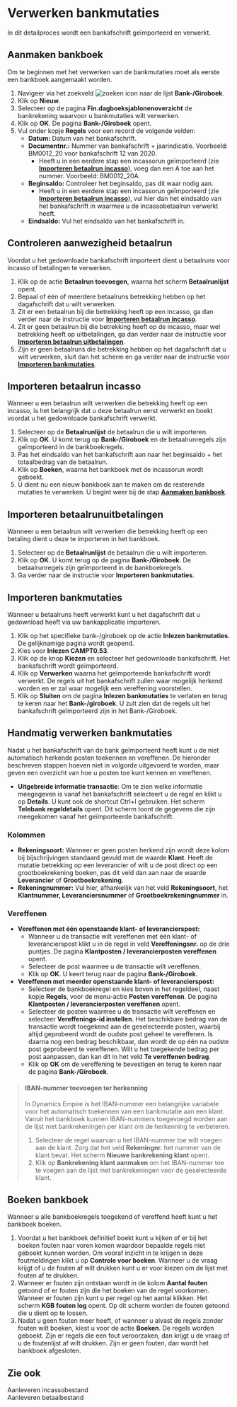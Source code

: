 # Verwerken bankmutaties
In dit detailproces wordt een bankafschrift geïmporteerd en verwerkt.

## Aanmaken bankboek

Om te beginnen met het verwerken van de bankmutaties moet als eerste een bankboek aangemaakt worden.

1.  Navigeer via het zoekveld ![zoeken icon](/assets/images/zoeken.png "zoeken icon") naar de lijst  **Bank-/Giroboek**.
2.  Klik op  **Nieuw**.
3.  Selecteer op de pagina  **Fin.dagboeksjablonenoverzicht**  de bankrekening waarvoor u bankmutaties wilt verwerken.
4.  Klik op  **OK**. De pagina **Bank-/Giroboek** opent.
5.  Vul onder kopje **Regels** voor een record de volgende velden:
    -   **Datum:**  Datum van het bankafschrift.
    -   **Documentnr.:** Nummer van bankafschrift + jaarindicatie. Voorbeeld: BM0012_20 voor bankafschrift 12 van 2020.
        -   Heeft u in een eerdere stap een incassorun geïmporteerd (zie  **[Importeren betaalrun incasso](#importeren-betaalrun-incasso)**), voeg dan een A toe aan het nummer. Voorbeeld: BM0012_20A.
    -   **Beginsaldo:**  Controleer het beginsaldo, pas dit waar nodig aan.
        -   Heeft u in een eerdere stap een incassorun geïmporteerd (zie  **[Importeren betaalrun incasso](#importeren-betaalrun-incasso)**), vul hier dan het eindsaldo van het bankafschrift in waarmee u de incassobetaalrun verwerkt heeft.
    -   **Eindsaldo:**  Vul het eindsaldo van het bankafschrift in.

## Controleren aanwezigheid betaalrun

Voordat u het gedownloade bankafschrift importeert dient u betaalruns voor incasso of betalingen te verwerken. 

 1. Klik op de actie **Betaalrun toevoegen**, waarna het scherm **Betaalrunlijst** opent.
 2. Bepaal of één of meerdere betaalruns betrekking hebben op het dagafschrift dat u wilt verwerken. 
 3. Zit er een betaalrun bij die betrekking heeft op een incasso, ga dan verder naar de instructie voor [**Importeren betaalrun incasso**](#importeren-betaalrun-incasso).
 4. Zit er geen betaalrun bij die betrekking heeft op de incasso, maar wel betrekking heeft op uitbetalingen, ga dan verder naar de instructie voor **[Importeren betaalrun uitbetalingen](#importeren-betaalrun-uitbetalingen)**.
 5. Zijn er geen betaalruns die betrekking hebben op het dagafschrift dat u wilt verwerken, sluit dan het scherm en ga verder naar de instructie voor **[Importeren bankmutaties](#importeren-bankmutaties)**.

## Importeren betaalrun incasso

Wanneer u een betaalrun wilt verwerken die betrekking heeft op een incasso, is het belangrijk dat u deze betaalrun eerst verwerkt en boekt voordat u het gedownloade bankafschrift verwerkt. 

 1. Selecteer op de **Betaalrunlijst** de betaalrun die u wilt importeren.
 2. Klik op **OK**. U komt terug op **Bank-/Giroboek** en de betaalrunregels zijn geïmporteerd in de bankboekregels. 
 3. Pas het eindsaldo van het bankafschrift aan naar het beginsaldo + het totaalbedrag van de betaalrun. 
 4. Klik op **Boeken**, waarna het bankboek met de incassorun wordt geboekt. 
 5. U dient nu een nieuw bankboek aan te maken om de resterende mutaties te verwerken. U begint weer bij de stap **[Aanmaken bankboek](#aanmaken-bankboek)**.

## Importeren betaalrunuitbetalingen

Wanneer u een betaalrun wilt verwerken die betrekking heeft op een betaling  dient u deze te importeren in het bankboek. 

 1. Selecteer op de **Betaalrunlijst** de betaalrun die u wilt importeren.
 2. Klik op **OK**. U komt terug op de pagina **Bank-/Giroboek**. De betaalrunregels zijn geïmporteerd in de bankboekregels. 
 3. Ga verder naar de instructie voor **Importeren bankmutaties**.

## Importeren bankmutaties

Wanneer u betaalruns heeft verwerkt kunt u het dagafschrift dat u gedownload heeft via uw bankapplicatie importeren. 

 1. Klik op het specifieke  bank-/giroboek op de actie **Inlezen bankmutaties**. De gelijknamige pagina wordt geopend.
 2. Kies voor **Inlezen CAMPT0.53**.
 3. Klik op de knop **Kiezen** en selecteer het gedownloade bankafschrift. Het bankafschrift wordt geïmporteerd.
 4. Klik op **Verwerken** waarna het geïmporteerde bankafschrift wordt verwerkt. De regels uit het bankafschrift zullen waar mogelijk herkend worden en er zal waar mogelijk een vereffening voorstellen.
 5. Klik op **Sluiten** om de pagina **Inlezen bankmutaties** te verlaten en terug te keren naar het **Bank-/giroboek**. U zult zien dat de regels uit het bankafschrift geïmporteerd zijn in het Bank-/Giroboek.

## Handmatig verwerken bankmutaties

Nadat u het bankafschrift van de bank geïmporteerd heeft kunt u de niet automatisch herkende posten toekennen en vereffenen. De hieronder beschreven stappen hoeven niet in volgorde uitgevoerd te worden, maar geven een overzicht van hoe u posten toe kunt kennen en vereffenen. 

 - **Uitgebreide informatie transactie**: Om te zien welke informatie meegegeven is vanaf het bankafschrift selecteert u de regel en klikt u op **Details**. U kunt ook de shortcut Ctrl+I gebruiken. Het scherm **Telebank regeldetails** opent. Dit scherm toont de gegevens die zijn meegekomen vanaf het geïmporteerde bankafschrift. 
 
 ### Kolommen

 - **Rekeningsoort:** Wanneer er geen posten herkend zijn wordt deze kolom bij bijschrijvingen standaard gevuld met de waarde **Klant**. Heeft de mutatie betrekking op een leverancier of wilt u de post direct op een grootboekrekening boeken, pas dit veld dan aan naar de waarde **Leverancier** of **Grootboekrekening**.
 - **Rekeningnummer:** Vul hier, afhankelijk van het veld **Rekeningsoort**, het **Klantnummer, Leveranciersnummer** of **Grootboekrekeningnummer** in.

### Vereffenen

 - **Vereffenen met één openstaande klant- of leverancierspost:** 
	 - Wanneer u de transactie wilt vereffenen met één klant- of leverancierspost klikt u in de regel in veld **Vereffeningsnr.** op de drie puntjes. De pagina **Klantposten / leverancierposten vereffenen** opent. 
	 - Selecteer de post waarmee u de transactie wilt vereffenen. 
	 - Klik op **OK**. U keert terug naar de pagina **Bank-/Giroboek**.
 - **Vereffenen met meerder openstaande klant- of leverancierspost:** 
	 - Selecteer de bankboekregel en kies boven in het regeldeel, naast kopje **Regels**, voor de menu-actie **Posten vereffenen**. De pagina **Klantposten / leverancierposten vereffenen** opent. 
	 - Selecteer de posten waarmee u de transactie wilt vereffenen en selecteer **Vereffenings-id instellen**. Het beschikbare bedrag van de transactie wordt toegekend aan de geselecteerde posten, waarbij altijd geprobeerd wordt de oudste post geheel te vereffenen. Is daarna nog een bedrag beschikbaar, dan wordt de op één na oudste post geprobeerd te vereffenen. Wilt u het toegekende bedrag per post aanpassen, dan kan dit in het veld **Te vereffenen bedrag**. 
	 - 	  Klik op **OK** om de vereffening te bevestigen en terug te keren naar de pagina **Bank-/Giroboek**.

>#### IBAN-nummer toevoegen ter herkenning
>
>In Dynamics Empire is het IBAN-nummer een belangrijke variabele voor het automatisch toekennen van een bankmutatie aan een klant. Vanuit het bankboek kunnen IBAN-nummers toegevoegd worden aan de lijst met bankrekeningen per klant om de herkenning te verbeteren. 
>
> 1. Selecteer de regel waarvan u het IBAN-nummer toe wilt voegen aan de klant. Zorg dat het veld **Rekeningnr.** het nummer van de klant bevat. Het scherm **Nieuwe bankrekening klant** opent. 
> 2. Klik op **Bankrekening klant aanmaken** om het IBAN-nummer toe te voegen aan de lijst met bankrekeningen voor de geselecteerde klant. 

## Boeken bankboek


Wanneer u alle bankboekregels toegekend of vereffend heeft kunt u het bankboek boeken. 

 1. Voordat u het bankboek definitief boekt kunt u kijken of er bij het boeken fouten naar voren komen waardoor bepaalde regels niet geboekt kunnen worden. Om vooraf inzicht in te krijgen in deze foutmeldingen klikt u op **Controle voor boeken**. Wanneer u de vraag krijgt of u de fouten af wilt drukken kunt u er voor kiezen om de lijst met fouten af te drukken. 
 2. Wanneer er fouten zijn ontstaan wordt in de kolom **Aantal fouten** getoond of er fouten zijn die het boeken van de regel voorkomen. Wanneer er fouten zijn kunt u per regel op het aantal klikken. Het scherm **KGB fouten log** opent. Op dit scherm worden de fouten getoond die u dient op te lossen. 
 3. Nadat u geen fouten meer heeft, of wanneer u alvast de regels zonder fouten wilt boeken, kiest u voor de actie **Boeken**. De regels worden geboekt. Zijn er regels die een fout veroorzaken, dan krijgt u de vraag of u de foutenlijst af wilt drukken. Zijn er geen fouten, dan wordt het bankboek afgesloten. 


## Zie ook
Aanleveren incassobestand  
Aanleveren betaalbestand
<!--stackedit_data:
eyJoaXN0b3J5IjpbLTE4NDk1MDc2NDIsMTcwNzAyMTAzNiwtNz
M5MjU2NjI4LDE4NzAyODIwMTcsMTY2NTAyNjc3NSwxNjMyMjcy
NDYzLDE0NTI3NTAyOTcsLTE1Mzg5NjE4ODIsNDg5MDk0NDU2LD
k3MjMzNTgxOCwtMTgwODQ5NzA2MiwxMjQxNzIwNjAyLDk2MTI0
MTQwOSwxMTU5Njg2NDU2LC0yMDMzNjM5NzQzLC0xNDQzODMwMT
AwLDU0NTk5NDE5MywtMTg4NjE5NTIwMiwtMTgwNTc2MDI0Nywy
MDIxODE0NTI1XX0=
-->